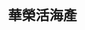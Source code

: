 ---
title: "華榮活海產"
description: "華榮活海產"
layout: shop
keywords:
  - 美食競賽
  - 台灣美食
  - 美食精選
datePublished: "2025-06-30"
dateModified: "2025-07-04"
city: "高雄市"
district: "茄萣區"
address: "高雄市茄萣區大發路109號111號"
phone: "076989843"
geo: "22.867338572124076, 120.19294440431777"
google_map: "https://maps.app.goo.gl/ZH8Tz3smYccnt34o6"
footinder: "https://footinder.com.tw/%E9%AB%98%E9%9B%84%E5%B8%82%E8%8C%84%E8%90%A3%E5%8D%80/1811/"
official: "https://www.facebook.com/profile.php?id=100054335637072"
award:
  - name: "500盤"
    year: "2024"
    entries:
      - dishes:
          - "乾煎鮭魠魚"

---
